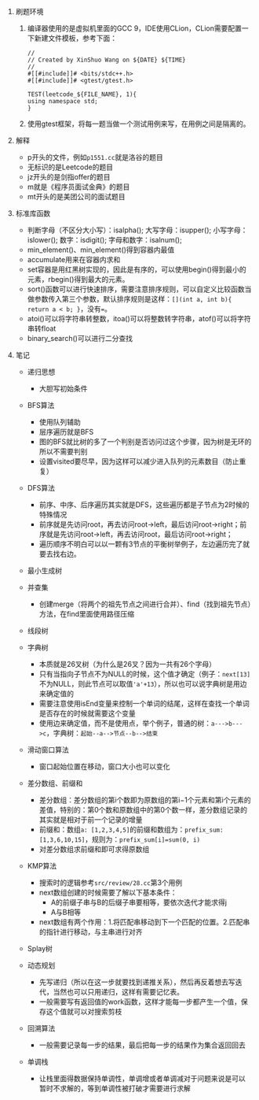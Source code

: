 1. 刷题环境
   1. 编译器使用的是虚拟机里面的GCC 9，IDE使用CLion，CLion需要配置一下新建文件模板，参考下面：
      ```
      //
      // Created by XinShuo Wang on ${DATE} ${TIME}
      //
      #[[#include]]# <bits/stdc++.h>
      #[[#include]]# <gtest/gtest.h>
    
      TEST(leetcode_${FILE_NAME}, 1){
      using namespace std;
      }
      ```
   2. 使用gtest框架，将每一题当做一个测试用例来写，在用例之间是隔离的。

2. 解释
    - p开头的文件，例如`p1551.cc`就是洛谷的题目
    - 无标识的是Leetcode的题目
    - jz开头的是剑指offer的题目
    - m就是《程序员面试金典》的题目
    - mt开头的是美团公司的面试题目

3. 标准库函数
    - 判断字母（不区分大小写）：isalpha(); 大写字母：isupper(); 小写字母：islower(); 数字：isdigit(); 字母和数字：isalnum();
    - min_element()、min_element()得到容器内最值
    - accumulate用来在容器内求和
    - set容器是用红黑树实现的，因此是有序的，可以使用begin()得到最小的元素，rbegin()得到最大的元素。
    - sort()函数可以进行快速排序，需要注意排序规则，可以自定义比较函数当做参数传入第三个参数，默认排序规则是这样：`[](int a, int b){ return a < b; }`，没有`=`。
    - atoi()可以将字符串转整数，itoa()可以将整数转字符串，atof()可以将字符串转float
    - binary_search()可以进行二分查找
    

4. 笔记
   - 递归思想
       - 大胆写初始条件

   - BFS算法
       - 使用队列辅助
       - 层序遍历就是BFS
       - 图的BFS就比树的多了一个判别是否访问过这个步骤，因为树是无环的所以不需要判别
       - 设置visited要尽早，因为这样可以减少进入队列的元素数目（防止重复）

   - DFS算法
     - 前序、中序、后序遍历其实就是DFS，这些遍历都是子节点为2时候的特殊情况
     - 前序就是先访问root，再去访问root->left，最后访问root->right；前序就是先访问root->left，再去访问root，最后访问root->right；
     - 遍历顺序不明白可以以一颗有3节点的平衡树举例子，左边遍历完了就要去找右边。

   - 最小生成树

   - 并查集
     - 创建merge（将两个的祖先节点之间进行合并）、find（找到祖先节点）方法，在find里面使用路径压缩

   - 线段树

   - 字典树
      - 本质就是26叉树（为什么是26叉？因为一共有26个字母）
      - 只有当指向子节点不为NULL的时候，这个值才确定（例子：`next[13]`不为NULL，则此节点可以取值`'a'+13`），所以也可以说字典树是用边来确定值的 
      - 需要注意使用isEnd变量来控制一个单词的结尾，这样在查找一个单词是否存在的时候就需要这个变量
      - 使用边来确定值，而不是使用点，举个例子，普通的树：`a--->b--->c`，字典树：`起始--a-->节点--b-->结束`
    
   - 滑动窗口算法
      - 窗口起始位置在移动，窗口大小也可以变化
    
   - 差分数组、前缀和
      - 差分数组：差分数组的第i个数即为原数组的第i−1个元素和第i个元素的差值，特别的：第0个数和原数组中的第0个数一样，差分数组记录的其实就是相对于前一个记录的增量
      - 前缀和：数组`a: [1,2,3,4,5]`的前缀和数组为：`prefix_sum:[1,3,6,10,15]`，规则为：`prefix_sum[i]=sum(0, i)`
      - 对差分数组求前缀和即可求得原数组

   - KMP算法
     - 搜索时的逻辑参考`src/review/28.cc`第3个用例
     - next数组创建的时候需要了解以下基本条件：
       - A的前缀子串与B的后缀子串要相等，要依次迭代才能求得j
       - A与B相等
     - next数组有两个作用：1.将匹配串移动到下一个匹配的位置。2.匹配串的指针进行移动，与主串进行对齐

   - Splay树

   - 动态规划
     - 先写递归（所以在这一步就要找到递推关系），然后再反着想去写迭代，当然也可以只用递归，这样有需要记忆表。
     - 一般需要写有返回值的work函数，这样才能每一步都产生一个值，保存这个值就可以对搜索剪枝

   - 回溯算法
     - 一般需要记录每一步的结果，最后把每一步的结果作为集合返回回去

   - 单调栈
     - 让栈里面得数据保持单调性，单调增或者单调减对于问题来说是可以暂时不求解的，等到单调性被打破才需要进行求解

